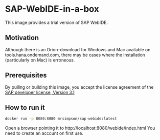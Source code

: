 # SAP-WebIDE-in-a-box

This image provides a trial version of SAP WebIDE.

## Motivation

Although there is an Orion-download for Windows and Mac available on tools.hana.ondemand.com, there may be cases where the installation (particularly on Mac) is erroneous.

## Prerequisites

By pulling or building this image, you accept the license agreement of the [SAP developer license, Version 3.1](tools.hana.ondemand.com/developer-license-3_1.txt)

## How to run it

```bash
docker run -p 8080:8080 mrsimpson/sap-webide:latest 
```

Open a browser pointing it to http://localhost:8080/webide/index.html
You need to create an account on first use.